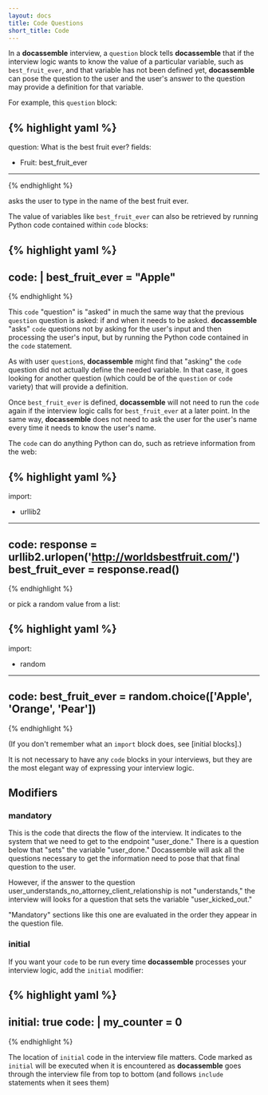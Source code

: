 ```yaml
---
layout: docs
title: Code Questions
short_title: Code
---
```


In a **docassemble** interview, a `question` block tells
**docassemble** that if the interview logic wants to know the value of
a particular variable, such as `best_fruit_ever`, and that variable
has not been defined yet, **docassemble** can pose the question to the
user and the user's answer to the question may provide a definition
for that variable.

For example, this `question` block:

{% highlight yaml %}
---
question: What is the best fruit ever?
fields:
  - Fruit: best_fruit_ever
---
{% endhighlight %}

asks the user to type in the name of the best fruit ever.

The value of variables like `best_fruit_ever` can also be retrieved by
running Python code contained within `code` blocks:

{% highlight yaml %}
---
code: |
  best_fruit_ever = "Apple"
---
{% endhighlight %}

This `code` "question" is "asked" in much the same way that the
previous `question` question is asked: if and when it needs to be
asked.  **docassemble** "asks" `code` questions not by asking for the
user's input and then processing the user's input, but by running the
Python code contained in the `code` statement.

As with user `question`s, **docassemble** might find that "asking" the
`code` question did not actually define the needed variable.  In that
case, it goes looking for another question (which could be of the
`question` or `code` variety) that will provide a definition.

Once `best_fruit_ever` is defined, **docassemble** will not need to
run the `code` again if the interview logic calls for
`best_fruit_ever` at a later point.  In the same way, **docassemble**
does not need to ask the user for the user's name every time it needs
to know the user's name.

The `code` can do anything Python can do, such as retrieve information
from the web:

{% highlight yaml %}
---
import:
  - urllib2
---
code:
  response = urllib2.urlopen('http://worldsbestfruit.com/')
  best_fruit_ever = response.read()
---
{% endhighlight %}

or pick a random value from a list:

{% highlight yaml %}
---
import:
  - random
---
code:
  best_fruit_ever = random.choice(['Apple', 'Orange', 'Pear'])
---
{% endhighlight %}

(If you don't remember what an `import` block does, see
[initial blocks].)

It is not necessary to have any `code` blocks in your interviews, but
they are the most elegant way of expressing your interview logic.

## Modifiers

### mandatory

This is the code that directs the flow of the interview.  It indicates
to the system that we need to get to the endpoint "user_done."  There
is a question below that "sets" the variable "user_done."  Docassemble
will ask all the questions necessary to get the information need to
pose that that final question to the user.

However, if the answer to the question
user_understands_no_attorney_client_relationship is not "understands,"
the interview will looks for a question that sets the variable
"user_kicked_out."

"Mandatory" sections like this one are evaluated in the order they
appear in the question file.

### initial

If you want your `code` to be run every time **docassemble** processes
your interview logic, add the `initial` modifier:

{% highlight yaml %}
---
initial: true
code: |
  my_counter = 0
---
{% endhighlight %}

The location of `initial` code in the interview file matters.  Code
marked as `initial` will be executed when it is encountered as
**docassemble** goes through the interview file from top to bottom
(and follows `include` statements when it sees them)

